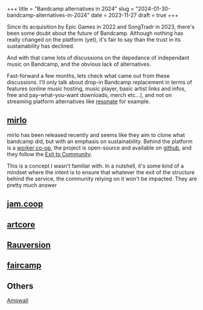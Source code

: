 +++
title = "Bandcamp alternatives in 2024"
slug = "2024-01-30-bandcamp-alternatives-in-2024"
date = 2023-11-27
draft = true
+++

Since its acquisition by Epic Games in 2022 and SongTradr in 2023, there's been some doubt about the future of Bandcamp.
Although nothing has really changed on the platform (yet), it's fair to say than the trust in its sustainability has declined.

And with that came lots of discussions on the depedance of independant music on Bandcamp, and the obvious lack of alternatives.

Fast-forward a few months, lets check what came out from these discussions. I'll only talk about drop-in Bandcamp replacement in terms of features (online music hosting, music player, basic artist links and infos, free and pay-what-you-want downloads, merch etc...), and *not* on streaming platform alternatives like [resonate](https://resonate.coop/) for example.

## [mirlo](https://mirlo.space/)

mirlo has been released recently and seems like they aim to clone what bandcamp did, but with an emphasis on sustainability. Behind the platform is a [worker co-op](https://en.wikipedia.org/wiki/Worker_cooperative), the project is open-source and available on [github](https://github.com/funmusicplace/mirlo/), and they follow the [Exit to Community](https://blog.fracturedatlas.org/exit-to-community).

This is a concept I wasn't familiar with. In a nutshell, it's some kind of a mindset where the intent is to ensure that whatever the exit of the structure behind the service, the community relying on it won't be impacted. They are pretty much answer

## [jam.coop](https://jam.coop)

## [artcore](https://artcore.com/)

## [Rauversion](https://rauversion.com/)

## [faircamp](https://simonrepp.com/faircamp/)

## Others

[Ampwall](https://ampwall.com/)
